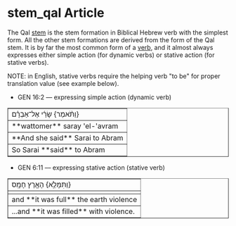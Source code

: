 # stem_qal Article
The Qal [stem](https://git.door43.org/Door43/en-uhg/src/master/content/stem/02.md) is the stem formation in Biblical Hebrew verb with the simplest form.  All the other stem formations are derived from the form of the Qal stem. It is by far the most common form of a [verb](https://git.door43.org/Door43/en-uhg/src/master/content/verb/02.md), and it almost always expresses either simple action (for dynamic verbs) or stative action (for stative verbs).  

NOTE: in English, stative verbs require the helping verb "to be" for proper translation value (see example below).

* GEN 16:2 –– expressing simple action (dynamic verb)
<table border="1" class="docutils">
<colgroup>
<col width="100%" />
</colgroup>
<tbody valign="top">
<tr class="row-odd"><td>וַתֹּ֨אמֶר} שָׂרַ֜י אֶל־אַבְרָ֗ם}</td>
</tr>
<tr class="row-even"><td>**wattomer** saray 'el-'avram</td>
</tr>
<tr class="row-odd"><td>**And she said** Sarai to Abram</td>
</tr>
<tr class="row-even"><td>So Sarai **said** to Abram</td>
</tr>
</tbody>
</table>

* GEN 6:11 –– expressing stative action (stative verb)
<table border="1" class="docutils">
<colgroup>
<col width="100%" />
</colgroup>
<tbody valign="top">
<tr class="row-odd"><td>וַתִּמָּלֵ֥א} הָאָ֖רֶץ חָמָֽס}</td>
</tr>
<tr class="row-even"><td></td>
</tr>
<tr class="row-odd"><td>and **it was full** the earth violence</td>
</tr>
<tr class="row-even"><td>...and **it was filled** with violence.</td>
</tr>
</tbody>
</table>
